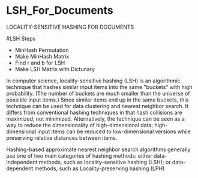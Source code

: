 # LSH_For_Documents
LOCALITY-SENSITIVE HASHING FOR DOCUMENTS

#LSH Steps

  - MinHash Permutation
  - Make MinHash Matrix
  - Find r and b for LSH
  - Make LSH Matrix with Dictunary
  
  
In computer science, locality-sensitive hashing (LSH) is an algorithmic technique that hashes similar input items into the same "buckets" with high probability. (The number of buckets are much smaller than the universe of possible input items.) Since similar items end up in the same buckets, this technique can be used for data clustering and nearest neighbor search. It differs from conventional hashing techniques in that hash collisions are maximized, not minimized. Alternatively, the technique can be seen as a way to reduce the dimensionality of high-dimensional data; high-dimensional input items can be reduced to low-dimensional versions while preserving relative distances between items.

Hashing-based approximate nearest neighbor search algorithms generally use one of two main categories of hashing methods: either data-independent methods, such as locality-sensitive hashing (LSH); or data-dependent methods, such as Locality-preserving hashing (LPH)
